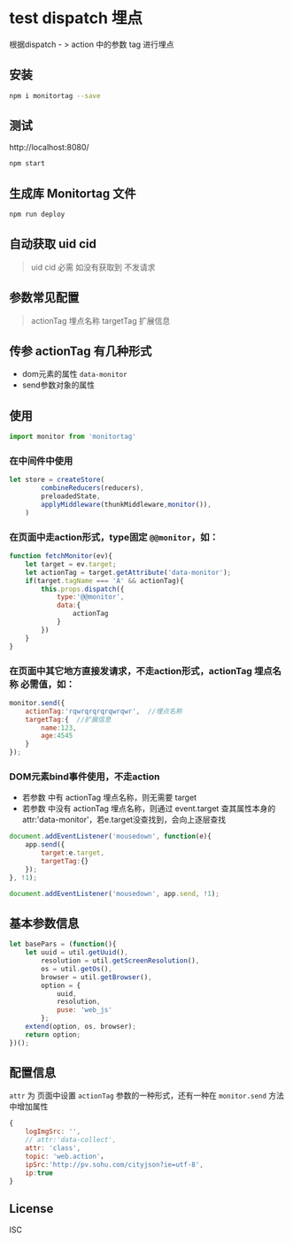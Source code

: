 # test dispatch 埋点

根据dispatch - > action 中的参数 tag 进行埋点



## 安装

```bash
npm i monitortag --save
```

## 测试

http://localhost:8080/

```bash
npm start
```

## 生成库 Monitortag 文件

```bash
npm run deploy
```


## 自动获取 uid cid
> uid  cid  必需
> 如没有获取到 不发请求

## 参数常见配置
> actionTag 埋点名称
> targetTag 扩展信息


## 传参 actionTag 有几种形式

- dom元素的属性 `data-monitor`
- send参数对象的属性 

## 使用

```js
import monitor from 'monitortag'
```


### 在中间件中使用

```js
let store = createStore(
        combineReducers(reducers),
        preloadedState,
        applyMiddleware(thunkMiddleware,monitor()),
    )
```

### 在页面中走action形式，type固定 `@@monitor`，如：

```js
function fetchMonitor(ev){
    let target = ev.target;
    let actionTag = target.getAttribute('data-monitor');
    if(target.tagName === 'A' && actionTag){
        this.props.dispatch({
            type:'@@monitor',
            data:{
                actionTag
            }
        })
    }
}
```

### 在页面中其它地方直接发请求，不走action形式，actionTag 埋点名称 必需值，如：

```js
monitor.send({
    actionTag:'rqwrqrqrqrqwrqwr',  //埋点名称
    targetTag:{  //扩展信息
        name:123,
        age:4545
    }
});
```

### DOM元素bind事件使用，不走action

- 若参数 中有 actionTag 埋点名称，则无需要 target
- 若参数 中没有 actionTag 埋点名称，则通过 event.target 查其属性本身的 attr:'data-monitor'，若e.target没查找到，会向上逐层查找

```js 
document.addEventListener('mousedown', function(e){
    app.send({
        target:e.target,
        targetTag:{}
    });
}, !1);
```

```js
document.addEventListener('mousedown', app.send, !1);
```

## 基本参数信息

```js
let basePars = (function(){
    let uuid = util.getUuid(),
        resolution = util.getScreenResolution(),
        os = util.getOs(),
        browser = util.getBrowser(),
        option = {
            uuid,
            resolution,
            puse: 'web_js'
        };
    extend(option, os, browser);
    return option;
})();
```

## 配置信息

`attr` 为 页面中设置 `actionTag` 参数的一种形式，还有一种在  `monitor.send` 方法 中增加属性

```js
{
    logImgSrc: '',
    // attr:'data-collect',
    attr: 'class',
    topic: 'web.action'，
    ipSrc:'http://pv.sohu.com/cityjson?ie=utf-8',
    ip:true
}
```

## License

ISC
